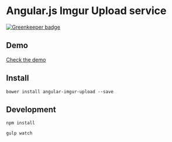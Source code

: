# Angular.js Imgur Upload service

[![Greenkeeper badge](https://badges.greenkeeper.io/purple-circle/angular-imgur-upload.svg)](https://greenkeeper.io/)

## Demo
[Check the demo](demo/demo.html)

## Install

`bower install angular-imgur-upload --save`


## Development
`npm install`

`gulp watch`

